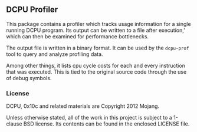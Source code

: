 ## DCPU Profiler

This package contains a profiler which tracks usage information for a single
running DCPU program. Its output can be written to a file after execution,'
which can then be examined for performance bottlenecks.

The output file is written in a binary format. It can be used by the `dcpu-prof`
tool to query and analyze profiling data.

Among other things, it lists cpu cycle costs for each and every instruction
that was executed. This is tied to the original source code through the
use of debug symbols.


### License

DCPU, 0x10c and related materials are Copyright 2012 Mojang.

Unless otherwise stated, all of the work in this project is subject to a
1-clause BSD license. Its contents can be found in the enclosed LICENSE file.
